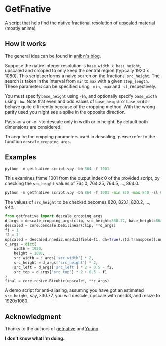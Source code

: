 # GetFnative
A script that help find the native fractional resolution of upscaled material (mostly anime)

## How it works

The general idea can be found in [anibin's blog](https://anibin.blogspot.com/2014/01/blog-post_3155.html).

Suppose the native integer resolution is `base_width x base_height`, upscaled and cropped to only keep the central region (typically 1920 x 1080). This script performs a naive search on the fractional `src_height`.
The search is taken in the interval from `min` to `max` with a given `step_length`.
These parameters can be specified using `-min`, `-max` and `-sl`, respectively.

You must specify `base_height` using `-bh`, and optionally specify `base_width` using `-bw`.
Note that even and odd values of `base_height` or `base_width` behave quite differently because of the cropping method.
With the wrong parity used you might see a spike in the opposite direction.

Pass `-m w` or `-m h` to descale only in width or in height. By default both dimensions are considered.

To acquire the cropping parameters used in descaling, please refer to the function `descale_cropping_args`.

## Examples

```python
python -m getfnative script.vpy -bh 864 -f 1001
```
This examines frame 1001 from the output index 0 of the provided script, by checking the `src_height` values of 764.0, 764.25, 764.5, ..., 864.0.

```python
python -m getfnative script.vpy -bh 864 -f 1001 -min 820 -max 840 -sl 0.1
```
The values of `src_height` to be checked becomes 820, 820.1, 820.2, ..., 840.

```python
from getfnative import descale_cropping_args
d_args = descale_cropping_args(clip, src_height=830.77, base_height=864)
descaled = core.descale.Debilinear(clip, **d_args)
f1 = 1
f2 = 1
upscaled = descaled.nnedi3.nnedi3(field=f1, dh=True).std.Transpose().nnedi3.nnedi3(field=f2, dh=True).std.Transpose()
c_args = dict(
    width = 1920,
    height = 1080,
    src_width = d_args['src_width'] * 2,
    src_height = d_args['src_height'] * 2,
    src_left = d_args['src_left'] * 2 + 0.5 - f2,
    src_top = d_args['src_top'] * 2 + 0.5 - f1
)
final = core.resize.Bicubic(upscaled, **c_args)
```
A demo script for anti-aliasing, assuming you have got an estimated `src_height`, say, 830.77, you will descale, upscale with nnedi3, and resize to 1920x1080.

## Acknowledgment

Thanks to the authors of [getnative](https://github.com/Infiziert90/getnative) and [Yuuno](https://github.com/Irrational-Encoding-Wizardry/yuuno).

**I don't know what I'm doing.**
